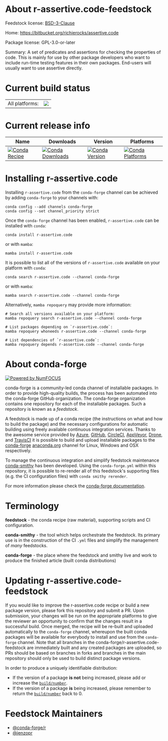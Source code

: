 About r-assertive.code-feedstock
================================

Feedstock license: [BSD-3-Clause](https://github.com/conda-forge/r-assertive.code-feedstock/blob/main/LICENSE.txt)

Home: https://bitbucket.org/richierocks/assertive.code

Package license: GPL-3.0-or-later

Summary: A set of predicates and assertions for checking the properties of code. This is mainly for use by other package developers who want to include run-time testing features in their own packages. End-users will usually want to use assertive directly.

Current build status
====================


<table><tr><td>All platforms:</td>
    <td>
      <a href="https://dev.azure.com/conda-forge/feedstock-builds/_build/latest?definitionId=966&branchName=main">
        <img src="https://dev.azure.com/conda-forge/feedstock-builds/_apis/build/status/r-assertive.code-feedstock?branchName=main">
      </a>
    </td>
  </tr>
</table>

Current release info
====================

| Name | Downloads | Version | Platforms |
| --- | --- | --- | --- |
| [![Conda Recipe](https://img.shields.io/badge/recipe-r--assertive.code-green.svg)](https://anaconda.org/conda-forge/r-assertive.code) | [![Conda Downloads](https://img.shields.io/conda/dn/conda-forge/r-assertive.code.svg)](https://anaconda.org/conda-forge/r-assertive.code) | [![Conda Version](https://img.shields.io/conda/vn/conda-forge/r-assertive.code.svg)](https://anaconda.org/conda-forge/r-assertive.code) | [![Conda Platforms](https://img.shields.io/conda/pn/conda-forge/r-assertive.code.svg)](https://anaconda.org/conda-forge/r-assertive.code) |

Installing r-assertive.code
===========================

Installing `r-assertive.code` from the `conda-forge` channel can be achieved by adding `conda-forge` to your channels with:

```
conda config --add channels conda-forge
conda config --set channel_priority strict
```

Once the `conda-forge` channel has been enabled, `r-assertive.code` can be installed with `conda`:

```
conda install r-assertive.code
```

or with `mamba`:

```
mamba install r-assertive.code
```

It is possible to list all of the versions of `r-assertive.code` available on your platform with `conda`:

```
conda search r-assertive.code --channel conda-forge
```

or with `mamba`:

```
mamba search r-assertive.code --channel conda-forge
```

Alternatively, `mamba repoquery` may provide more information:

```
# Search all versions available on your platform:
mamba repoquery search r-assertive.code --channel conda-forge

# List packages depending on `r-assertive.code`:
mamba repoquery whoneeds r-assertive.code --channel conda-forge

# List dependencies of `r-assertive.code`:
mamba repoquery depends r-assertive.code --channel conda-forge
```


About conda-forge
=================

[![Powered by
NumFOCUS](https://img.shields.io/badge/powered%20by-NumFOCUS-orange.svg?style=flat&colorA=E1523D&colorB=007D8A)](https://numfocus.org)

conda-forge is a community-led conda channel of installable packages.
In order to provide high-quality builds, the process has been automated into the
conda-forge GitHub organization. The conda-forge organization contains one repository
for each of the installable packages. Such a repository is known as a *feedstock*.

A feedstock is made up of a conda recipe (the instructions on what and how to build
the package) and the necessary configurations for automatic building using freely
available continuous integration services. Thanks to the awesome service provided by
[Azure](https://azure.microsoft.com/en-us/services/devops/), [GitHub](https://github.com/),
[CircleCI](https://circleci.com/), [AppVeyor](https://www.appveyor.com/),
[Drone](https://cloud.drone.io/welcome), and [TravisCI](https://travis-ci.com/)
it is possible to build and upload installable packages to the
[conda-forge](https://anaconda.org/conda-forge) [anaconda.org](https://anaconda.org/)
channel for Linux, Windows and OSX respectively.

To manage the continuous integration and simplify feedstock maintenance
[conda-smithy](https://github.com/conda-forge/conda-smithy) has been developed.
Using the ``conda-forge.yml`` within this repository, it is possible to re-render all of
this feedstock's supporting files (e.g. the CI configuration files) with ``conda smithy rerender``.

For more information please check the [conda-forge documentation](https://conda-forge.org/docs/).

Terminology
===========

**feedstock** - the conda recipe (raw material), supporting scripts and CI configuration.

**conda-smithy** - the tool which helps orchestrate the feedstock.
                   Its primary use is in the construction of the CI ``.yml`` files
                   and simplify the management of *many* feedstocks.

**conda-forge** - the place where the feedstock and smithy live and work to
                  produce the finished article (built conda distributions)


Updating r-assertive.code-feedstock
===================================

If you would like to improve the r-assertive.code recipe or build a new
package version, please fork this repository and submit a PR. Upon submission,
your changes will be run on the appropriate platforms to give the reviewer an
opportunity to confirm that the changes result in a successful build. Once
merged, the recipe will be re-built and uploaded automatically to the
`conda-forge` channel, whereupon the built conda packages will be available for
everybody to install and use from the `conda-forge` channel.
Note that all branches in the conda-forge/r-assertive.code-feedstock are
immediately built and any created packages are uploaded, so PRs should be based
on branches in forks and branches in the main repository should only be used to
build distinct package versions.

In order to produce a uniquely identifiable distribution:
 * If the version of a package **is not** being increased, please add or increase
   the [``build/number``](https://docs.conda.io/projects/conda-build/en/latest/resources/define-metadata.html#build-number-and-string).
 * If the version of a package **is** being increased, please remember to return
   the [``build/number``](https://docs.conda.io/projects/conda-build/en/latest/resources/define-metadata.html#build-number-and-string)
   back to 0.

Feedstock Maintainers
=====================

* [@conda-forge/r](https://github.com/conda-forge/r/)
* [@jenzopr](https://github.com/jenzopr/)

